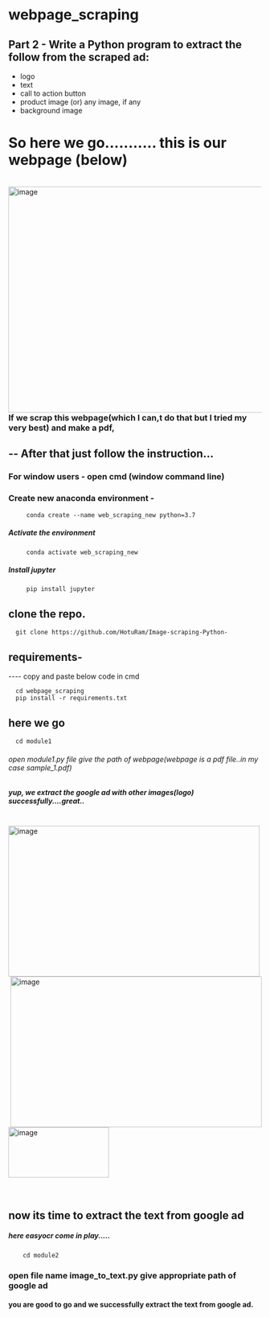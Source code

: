 # webpage_scraping

## Part 2 - Write a Python program to extract the follow from the scraped ad:
- logo
- text
- call to action button
- product image (or) any image, if any
- background image

# So here we go........... this is our webpage (below)
<br />
  <img align="left" alt="image" src="https://github.com/HotuRam/webpage_scraping/blob/main/images/17.png?raw=true" width="800" height="450" />
<br />
<br />
<br />
<br />
<br />    
<br />    
<br />
<br />    
<br /> 
<br />
<br />
<br />
<br />
<br />
<br />
<br />
<br />
<br />
<br />

### If we scrap this webpage(which I can,t do that but I tried my very best) and make a pdf,


## -- After that just follow the instruction...

### For window users - open cmd (window command line) 
### Create new anaconda environment - 

         conda create --name web_scraping_new python=3.7
         
 ##### Activate the environment
    
         conda activate web_scraping_new
         
 ##### Install jupyter
         
         pip install jupyter   
         
 

 ## clone the repo.
 
      git clone https://github.com/HotuRam/Image-scraping-Python-
      
 ## requirements-
  ---- copy and paste below code in cmd
  
      cd webpage_scraping
      pip install -r requirements.txt
      
 ## here we go
      
      cd module1
     
###### open module1.py file give the path of webpage(webpage is a pdf file..in my case sample_1.pdf)
 ##### yup, we extract the google ad with other images(logo) successfully....great..
 
<br />
  <img align="left" alt="image" src="https://github.com/HotuRam/webpage_scraping/blob/main/images/14.png?raw=true" width="500" height="300" />
  <img align="right" alt="image" src="https://github.com/HotuRam/webpage_scraping/blob/main/images/13.png?raw=true" width="500" height="300" />
<br />
<br />
<br />
<br />
<br />    
<br />    
<br />
<br />    
<br /> 
<br />
<br />
<br />
<br />
<br />
<br />
<br />
<br />
<br />
<br />  

<br />
  <img align="middle" alt="image" src="https://github.com/HotuRam/webpage_scraping/blob/main/images/15.png?raw=true" width="200" height="100" />
<br />
<br />
<br />


 
 ## now its time to extract the text from google ad 
 ##### here easyocr come in play.....
 
        cd module2
        
 ### open file name image_to_text.py give appropriate path of google ad 
  ####          you are good to go and we successfully extract the text from google ad. 
 
